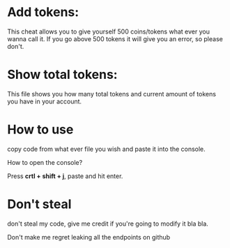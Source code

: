 # Add tokens:
This cheat allows you to give yourself 500 coins/tokens what ever you wanna call it. If you go above 500 tokens it will give you an error, so please don't.

# Show total tokens:
This file shows you how many total tokens and current amount of tokens you have in your account.

# How to use
copy code from what ever file you wish and paste it into the console.

How to open the console?

Press __crtl + shift + j__, paste and hit enter.

# Don't steal
don't steal my code, give me credit if you're going to modify it bla bla. 

Don't make me regret leaking all the endpoints on github
